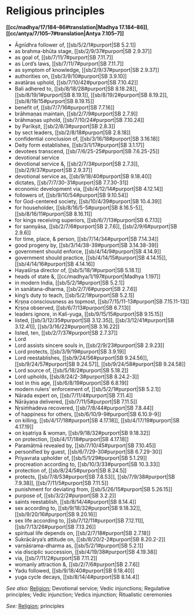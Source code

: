 # Religious principles

**[[cc/madhya/17/184–86#translation|Madhya 17.184–86]]**, **[[cc/antya/7/105–7#translation|Antya 7.105–7]]**

* Āgnīdhra follower of, [[sb/5/2/1#purport|SB 5.2.1]]
* as brahma-bhūta stage, [[sb/2/9/37#purport|SB 2.9.37]]
* as goal of, [[sb/7/11/7#purport|SB 7.11.7]]
* as Lord’s laws, [[sb/7/11/7#purport|SB 7.11.7]]
* as symptom of knowledge, [[sb/2/9/37#purport|SB 2.9.37]]
* authorities on, [[sb/3/9/10#purport|SB 3.9.10]]
* avatāras uphold, [[sb/7/10/42#purport|SB 7.10.42]]
* Bali adhered to, [[sb/8/18/28#purport|SB 8.18.28]], [[sb/8/19/1#purport|SB 8.19.1]], [[sb/8/19/2#purport|SB 8.19.2]], [[sb/8/19/15#purport|SB 8.19.15]]
* benefit of, [[sb/7/7/16#purport|SB 7.7.16]]
* brāhmaṇas maintain, [[sb/2/7/9#purport|SB 2.7.9]]
* brāhmaṇas uphold, [[sb/7/10/24#purport|SB 7.10.24]]
* by Parīkṣit, [[sb/2/8/3#purport|SB 2.8.3]]
* by sect leaders, [[sb/2/8/18#purport|SB 2.8.18]]
* confidential conclusion of, [[sb/3/16/18#purport|SB 3.16.18]]
* Deity form establishes, [[sb/3/1/17#purport|SB 3.1.17]]
* devotees transcend, [[sb/7/6/25-25#purport|SB 7.6.25-25]]
* devotional service
* devotional service &, [[sb/2/7/3#purport|SB 2.7.3]], [[sb/2/9/37#purport|SB 2.9.37]]
* devotional service as, [[sb/9/18/40#purport|SB 9.18.40]]
* dictates, [[sb/7/7/30-31#purport|SB 7.7.30-31]]
* economic development via, [[sb/4/12/14#purport|SB 4.12.14]]
* followers of, [[sb/9/10/54#purport|SB 9.10.54]]
* for God-centered society, [[sb/10/4/39#purport|SB 10.4.39]]
* for householder, [[sb/8/16/5-5#purport|SB 8.16.5-5]], [[sb/8/16/11#purport|SB 8.16.11]]
* for kings receiving superiors, [[sb/6/7/13#purport|SB 6.7.13]]
* for sannyāsa, [[sb/2/7/6#purport|SB 2.7.6]], [[sb/2/9/6#purport|SB 2.9.6]]
* for time, place, & person, [[sb/7/14/34#purport|SB 7.14.34]]
* good progeny by, [[sb/3/14/38-39#purport|SB 3.14.38-39]]
* government should enforce, [[sb/4/14/9#purport|SB 4.14.9]]
* government should practice, [[sb/4/14/15#purport|SB 4.14.15]], [[sb/4/14/16#purport|SB 4.14.16]]
* Hayaśīrṣa director of, [[sb/5/18/1#purport|SB 5.18.1]]
* heads of state &, [[cc/madhya/1/197#purport|Madhya 1.197]]
* in modern India, [[sb/5/2/1#purport|SB 5.2.1]]
* in sanātana-dharma, [[sb/2/7/6#purport|SB 2.7.6]]
* king’s duty to teach, [[sb/5/2/1#purport|SB 5.2.1]]
* Kṛṣṇa consciousness as topmost, [[sb/7/15/11-13#purport|SB 7.15.11-13]]
* Kṛṣṇa observed, [[sb/6/7/13#purport|SB 6.7.13]]
* leaders ignore, in Kali-yuga, [[sb/9/15/15#purport|SB 9.15.15]]
* listed, [[sb/3/12/35#purport|SB 3.12.35]], [[sb/3/12/41#purport|SB 3.12.41]], [[sb/3/16/22#purport|SB 3.16.22]]
* listed, ten, [[sb/2/7/37#purport|SB 2.7.37]]
* Lord
* Lord assists sincere souls in, [[sb/2/9/23#purport|SB 2.9.23]]
* Lord protects, [[sb/3/9/19#purport|SB 3.9.19]]
* Lord reestablishes, [[sb/9/24/56#purport|SB 9.24.56]], [[sb/9/24/57#purport|SB 9.24.57]], [[sb/9/24/58#purport|SB 9.24.58]]
* Lord source of, [[sb/5/18/2#purport|SB 5.18.2]]
* Lord upholds, [[sb/8/24/2-3#purport|SB 8.24.2-3]]
* lost in this age, [[sb/6/8/19#purport|SB 6.8.19]]
* modern rulers’ enforcement of, [[sb/5/2/1#purport|SB 5.2.1]]
* Nārada expert on, [[sb/7/11/4#purport|SB 7.11.4]]
* Nārāyaṇa delivered, [[sb/7/11/5#purport|SB 7.11.5]]
* Nṛsiṁhadeva recovered, [[sb/7/8/44#purport|SB 7.8.44]]
* of happiness for others, [[sb/6/10/9-9#purport|SB 6.10.9-9]]
* on killing, [[sb/4/17/18#purport|SB 4.17.18]], [[sb/4/17/19#purport|SB 4.17.19]]
* on kṣatriya & woman, [[sb/9/18/32#purport|SB 9.18.32]]
* on protection, [[sb/4/17/18#purport|SB 4.17.18]]
* Paramātmā revealed by, [[sb/7/10/45#purport|SB 7.10.45]]
* personified by guest, [[sb/6/7/29-30#purport|SB 6.7.29-30]]
* Priyavrata upholder of, [[sb/5/1/29#purport|SB 5.1.29]]
* procreation according to, [[sb/10/3/33#purport|SB 10.3.33]]
* protection of, [[sb/8/24/5#purport|SB 8.24.5]]
* protects, [[sb/7/8/53#purport|SB 7.8.53]], [[sb/7/9/38#purport|SB 7.9.38]], [[sb/7/11/5#purport|SB 7.11.5]]
* punishment for deviating from, [[sb/5/26/15#purport|SB 5.26.15]]
* purpose of, [[sb/3/2/2#purport|SB 3.2.2]]
* saints reestablish, [[sb/8/14/4#purport|SB 8.14.4]]
* sex according to, [[sb/9/18/32#purport|SB 9.18.32]], [[sb/9/20/16#purport|SB 9.20.16]]
* sex life according to, [[sb/7/12/11#purport|SB 7.12.11]], [[sb/7/13/26#purport|SB 7.13.26]]
* spiritual life depends on, [[sb/2/7/18#purport|SB 2.7.18]]
* Śukrācārya’s attitude on, [[sb/8/20/2-2#purport|SB 8.20.2-2]]
* varṇāśrama-dharma as, [[sb/5/2/1#purport|SB 5.2.1]]
* via disciplic succession, [[sb/4/19/38#purport|SB 4.19.38]]
* via, [[sb/7/11/2#purport|SB 7.11.2]]
* womanly attraction &, [[sb/2/7/6#purport|SB 2.7.6]]
* Yadu followed, [[sb/9/18/40#purport|SB 9.18.40]]
* yuga cycle decays, [[sb/8/14/4#purport|SB 8.14.4]]

*See also:* [Religion](entries/religion.md); Devotional service; Vedic injunctions; Regulative principles; Vedic injunction; Vedics injunction; Ritualistic ceremonies

*See:* [Religion](entries/religion.md); principles
